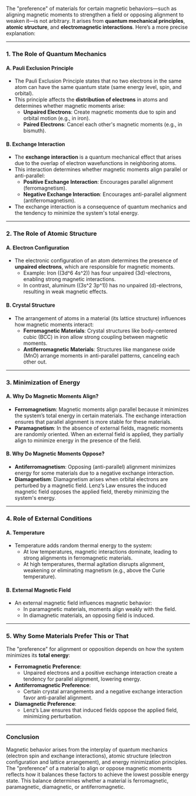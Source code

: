 The "preference" of materials for certain magnetic behaviors—such as aligning magnetic moments to strengthen a field or opposing alignment to weaken it—is not arbitrary. It arises from **quantum mechanical principles**, **atomic structure**, and **electromagnetic interactions**. Here’s a more precise explanation:

---

### **1. The Role of Quantum Mechanics**
#### **A. Pauli Exclusion Principle**
- The Pauli Exclusion Principle states that no two electrons in the same atom can have the same quantum state (same energy level, spin, and orbital).
- This principle affects the **distribution of electrons** in atoms and determines whether magnetic moments arise:
  - **Unpaired Electrons**: Create magnetic moments due to spin and orbital motion (e.g., in iron).
  - **Paired Electrons**: Cancel each other's magnetic moments (e.g., in bismuth).

#### **B. Exchange Interaction**
- The **exchange interaction** is a quantum mechanical effect that arises due to the overlap of electron wavefunctions in neighboring atoms.
- This interaction determines whether magnetic moments align parallel or anti-parallel:
  - **Positive Exchange Interaction**: Encourages parallel alignment (ferromagnetism).
  - **Negative Exchange Interaction**: Encourages anti-parallel alignment (antiferromagnetism).
- The exchange interaction is a consequence of quantum mechanics and the tendency to minimize the system's total energy.

---

### **2. The Role of Atomic Structure**
#### **A. Electron Configuration**
- The electronic configuration of an atom determines the presence of **unpaired electrons**, which are responsible for magnetic moments.
  - Example: Iron (\(3d^6 4s^2\)) has four unpaired \(3d\)-electrons, enabling strong magnetic interactions.
  - In contrast, aluminum (\(3s^2 3p^1\)) has no unpaired \(d\)-electrons, resulting in weak magnetic effects.

#### **B. Crystal Structure**
- The arrangement of atoms in a material (its lattice structure) influences how magnetic moments interact:
  - **Ferromagnetic Materials**: Crystal structures like body-centered cubic (BCC) in iron allow strong coupling between magnetic moments.
  - **Antiferromagnetic Materials**: Structures like manganese oxide (MnO) arrange moments in anti-parallel patterns, canceling each other out.

---

### **3. Minimization of Energy**
#### **A. Why Do Magnetic Moments Align?**
- **Ferromagnetism**: Magnetic moments align parallel because it minimizes the system’s total energy in certain materials. The exchange interaction ensures that parallel alignment is more stable for these materials.
- **Paramagnetism**: In the absence of external fields, magnetic moments are randomly oriented. When an external field is applied, they partially align to minimize energy in the presence of the field.

#### **B. Why Do Magnetic Moments Oppose?**
- **Antiferromagnetism**: Opposing (anti-parallel) alignment minimizes energy for some materials due to a negative exchange interaction.
- **Diamagnetism**: Diamagnetism arises when orbital electrons are perturbed by a magnetic field. Lenz’s Law ensures the induced magnetic field opposes the applied field, thereby minimizing the system's energy.

---

### **4. Role of External Conditions**
#### **A. Temperature**
- Temperature adds random thermal energy to the system:
  - At low temperatures, magnetic interactions dominate, leading to strong alignments in ferromagnetic materials.
  - At high temperatures, thermal agitation disrupts alignment, weakening or eliminating magnetism (e.g., above the Curie temperature).

#### **B. External Magnetic Field**
- An external magnetic field influences magnetic behavior:
  - In paramagnetic materials, moments align weakly with the field.
  - In diamagnetic materials, an opposing field is induced.

---

### **5. Why Some Materials Prefer This or That**
The "preference" for alignment or opposition depends on how the system minimizes its **total energy**:
- **Ferromagnetic Preference**:
  - Unpaired electrons and a positive exchange interaction create a tendency for parallel alignment, lowering energy.
- **Antiferromagnetic Preference**:
  - Certain crystal arrangements and a negative exchange interaction favor anti-parallel alignment.
- **Diamagnetic Preference**:
  - Lenz’s Law ensures that induced fields oppose the applied field, minimizing perturbation.

---

### **Conclusion**
Magnetic behavior arises from the interplay of quantum mechanics (electron spin and exchange interactions), atomic structure (electron configuration and lattice arrangement), and energy minimization principles. The "preference" of a material to align or oppose magnetic moments reflects how it balances these factors to achieve the lowest possible energy state. This balance determines whether a material is ferromagnetic, paramagnetic, diamagnetic, or antiferromagnetic.

